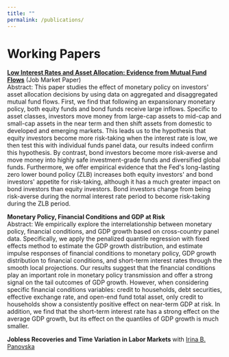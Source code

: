 ```yaml
---
title: ""
permalink: /publications/
---
```

# Working Papers
<b>[Low Interest Rates and Asset Allocation: Evidence from Mutual Fund Flows](http://lichengzh.github.io/files/JMP.pdf)</b> (Job Market Paper)<br> 
Abstract: This paper studies the effect of monetary policy on investors' asset allocation decisions by using data on aggregated and disaggregated mutual fund flows. First, we find that following an expansionary monetary policy, both equity funds and bond funds receive large inflows. Specific to asset classes, investors move money from large-cap assets to mid-cap and small-cap assets in the near term and then shift assets from domestic to developed and emerging markets. This leads us to the hypothesis that equity investors become more risk-taking when the interest rate is low, we then test this with individual funds panel data, our results indeed confirm this hypothesis. By contrast, bond investors become more risk-averse and move money into highly safe investment-grade funds and diversified global funds. Furthermore, we offer empirical evidence that the Fed's long-lasting zero lower bound policy (ZLB) increases both equity investors' and bond investors' appetite for risk-taking, although it has a much greater impact on bond investors than equity investors. Bond investors change from being risk-averse during the normal interest rate period to  become risk-taking during the ZLB period. <br>

<b>Monetary Policy, Financial Conditions and GDP at Risk</b> <br> 
Abstract: We empirically explore the interrelationship between monetary policy, financial conditions, and GDP growth based on cross-country panel data. Specifically, we apply the penalized quantile regression with fixed effects method to estimate the GDP growth distribution, and estimate impulse responses of financial conditions to monetary policy, GDP growth distribution to financial conditions, and short-term interest rates through the smooth local projections. Our results suggest that the financial conditions play an important role in monetary policy transmission and offer a strong signal on the tail outcomes of GDP growth. However, when considering specific financial conditions variables: credit to households, debt securities, effective exchange rate, and open-end fund total asset, only credit to households show a consistently positive effect on near-term GDP at risk. In addition, we find that the short-term interest rate has a strong effect on the average GDP growth, but its effect on the quantiles of GDP growth is much smaller. <br>

<b>Jobless Recoveries and Time Variation in Labor Markets </b> with  [Irina B. Panovska](https://irinapanovska.com)
<br> 








